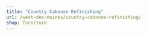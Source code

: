 ```yaml
---
title: "Country Caboose Refinishing"
url: /west-des-moines/country-caboose-refinishing/
shop: furniture
---
```

